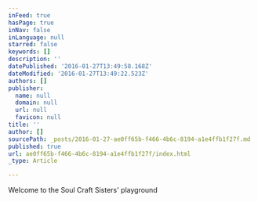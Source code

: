 ```yaml
---
inFeed: true
hasPage: true
inNav: false
inLanguage: null
starred: false
keywords: []
description: ''
datePublished: '2016-01-27T13:49:58.168Z'
dateModified: '2016-01-27T13:49:22.523Z'
authors: []
publisher:
  name: null
  domain: null
  url: null
  favicon: null
title: ''
author: []
sourcePath: _posts/2016-01-27-ae0ff65b-f466-4b6c-8194-a1e4ffb1f27f.md
published: true
url: ae0ff65b-f466-4b6c-8194-a1e4ffb1f27f/index.html
_type: Article

---
```

Welcome to the Soul Craft Sisters' playground